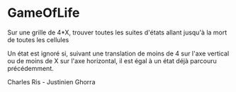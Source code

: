 # GameOfLife
Sur une grille de 4\*X, trouver toutes les suites d'états allant jusqu'à la mort de toutes les cellules

Un état est ignoré si, suivant une translation de moins de 4 sur l'axe vertical ou de moins de X sur l'axe horizontal, il est égal à un état déjà parcouru précédemment.

Charles Ris - Justinien Ghorra
